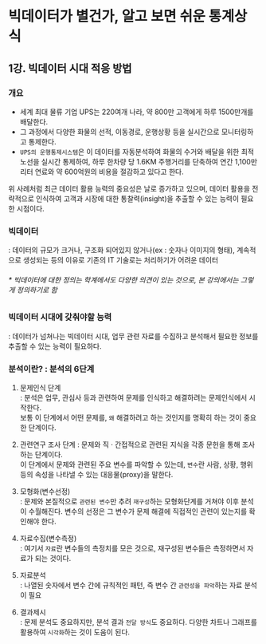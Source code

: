 # 빅데이터가 별건가, 알고 보면 쉬운 통계상식 
## 1강. 빅데이터 시대 적응 방법
### 개요 
- 세계 최대 물류 기업 UPS는 220여개 나라, 약 800만 고객에게 하루 1500만개를 배달한다.
- 그 과정에서 다양한 화물의 선적, 이동경로, 운행상황 등을 실시간으로 모니터링하고 통제한다.
- `UPS의 운행통제시스템`은 이 데이터를 자동분석하여 화물의 수거와 배달을 위한 최적 노선을 실시간 통제하여, 하루 한차량 당 1.6KM 주행거리를 단축하여 연간 1,100만 리터 연료와 약 600억원의 비용을 절감하고 있다고 한다.  

위 사례처럼 최근 데이터 활용 능력의 중요성은 날로 증가하고 있으며, 데이터 활용을 전략적으로 인식하여 고객과 시장에 대한 통찰력(insight)을 추출할 수 있는 능력이 필요한 시점이다.

### 빅데이터
: 데이터의 규모가 크거나, 구조화 되어있지 않거나(ex : 숫자나 이미지의 형태), 계속적으로 생성되는 등의 이유로 기존의 IT 기술로는 처리하기가 어려운 데이터   
###### \* 빅데이터에 대한 정의는 학계에서도 다양한 의견이 있는 것으로, 본 강의에서는 그렇게 정의하기로 함

### 빅데이터 시대에 갖춰야할 능력
: 데이터가 넘쳐나는 빅데이터 시대, 업무 관련 자료를 수집하고 분석해서 필요한 정보를 추출할 수 있는 능력이 필요하다.

### 분석이란? : 분석의 6단계
1. 문제인식 단계   
: 분석은 업무, 관심사 등과 관련하여 문제를 인식하고 해결하려는 문제인식에서 시작한다.   
보통 이 단계에서 어떤 문제를, `왜` 해결하려고 하는 것인지를 명확히 하는 것이 중요한 단계이다.

2. 관련연구 조사 단계 
: 문제와 직 · 간접적으로 관련된 지식을 각종 문헌을 통해 조사하는 단계이다.   
이 단계에서 문제와 관련된 주요 변수를 파악할 수 있는데, `변수`란 사람, 상황, 행위 등의 속성을 나타낼 수 있는 대응물(proxy)을 말한다.

3. 모형화(변수선정)  
: 문제와 본질적으로 `관련된 변수`만 추려 `재구성`하는 모형화단계를 거쳐야 이후 분석이 수월해진다. 변수의 선정은 그 변수가 문제 해결에 직접적인 관련이 있는지를 확인해야 한다.

4. 자료수집(변수측정)  
: 여기서 `자료`란 변수들의 측정치를 모은 것으로, 재구성된 변수들은 측정하면서 자료가 되는 것이다.

5. 자료분석  
: 나열된 숫자에서 변수 간에 규칙적인 패턴, 즉 변수 간 `관련성을 파악`하는 자료 분석이 필요

6. 결과제시  
: 문제 분석도 중요하지만, 분석 결과 `전달 방식`도 중요하다. 다양한 차트나 그래프를 활용하여 `시각화`하는 것이 도움이 된다.